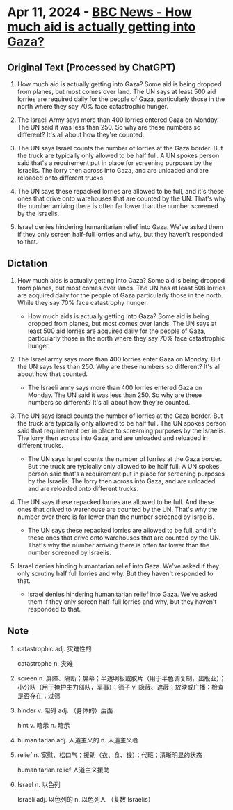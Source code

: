 # Apr 11, 2024 - [BBC News - How much aid is actually getting into Gaza?](https://www.youtube.com/watch?v=365xI9u6GUk)

## Original Text (Processed by ChatGPT)

1. How much aid is actually getting into Gaza? Some aid is being dropped from planes, but most comes over land. The UN says at least 500 aid lorries are required daily for the people of Gaza, particularly those in the north where they say 70% face catastrophic hunger.

2. The Israeli Army says more than 400 lorries entered Gaza on Monday. The UN said it was less than 250. So why are these numbers so different? It's all about how they're counted.

3. The UN says Israel counts the number of lorries at the Gaza border. But the truck are typically only allowed to be half full. A UN spokes person said that's a requirement put in place for screening purposes by the Israelis. The lorry then across into Gaza, and are unloaded and are reloaded onto different trucks.

4. The UN says these repacked lorries are allowed to be full, and it's these ones that drive onto warehouses that are counted by the UN. That's why the number arriving there is often far lower than the number screened by the Israelis.

5. Israel denies hindering humanitarian relief into Gaza. We've asked them if they only screen half-full lorries and why, but they haven't responded to that.

## Dictation

1. How much aids is actually getting into Gaza? Some aid is being dropped from planes, but most comes over lands. The UN has at least 508 lorries are acquired daily for the people of Gaza particularly those in the north. While they say 70% face catastrophy hunger.

   - How much aids is actually getting into Gaza? Some aid is being dropped from planes, but most comes over lands. The UN says at least 500 aid lorries are acquired daily for the people of Gaza, particularly those in the north where they say 70% face catastrophic hunger.

2. The Israel army says more than 400 lorries enter Gaza on Monday. But the UN says less than 250. Why are these numbers so different? It's all about how that counted.

   - The Israeli army says more than 400 lorries entered Gaza on Monday. The UN said it was less than 250. So why are these numbers so different? It's all about how they're counted.

3. The UN says Israel counts the number of lorries at the Gaza border. But the truck are typically only allowed to be half full. The UN spokes person said that requirement per in place to screaming purposes by the Israelis. The lorry then across into Gaza, and are unloaded and reloaded in different trucks.

   - The UN says Israel counts the number of lorries at the Gaza border. But the truck are typically only allowed to be half full. A UN spokes person said that's a requirement put in place for screening purposes by the Israelis. The lorry then across into Gaza, and are unloaded and are reloaded onto different trucks.

4. The UN says these repacked lorries are allowed to be full. And these ones that drived to warehouse are counted by the UN. That's why the number over there is far lower than the number screened by Israelis.

   - The UN says these repacked lorries are allowed to be full, and it's these ones that drive onto warehouses that are counted by the UN. That's why the number arriving there is often far lower than the number screened by Israelis.

5. Israel denies hinding humantarian relief into Gaza. We've asked if they only scrutiny half full lorries and why. But they haven't responded to that.

   - Israel denies hindering humanitarian relief into Gaza. We've asked them if they only screen half-full lorries and why, but they haven't responded to that.

## Note

1. catastrophic adj. 灾难性的

   catastrophe n. 灾难

2. screen n. 屏障、隔断；屏幕；半透明板或胶片（用于半色调复制，出版业）；小分队（用于掩护主力部队，军事）；筛子 v. 隐蔽、遮蔽；放映或广播；检查是否存在；过筛

3. hinder v. 阻碍 adj. （身体的）后面

   hint v. 暗示 n. 暗示

4. humanitarian adj. 人道主义的 n. 人道主义者

5. relief n. 宽慰、松口气；援助（衣、食、钱）；代班；清晰明显的状态

   humanitarian relief 人道主义援助

6. Israel n. 以色列

   Israeli adj. 以色列的 n. 以色列人 （复数 Israelis）
